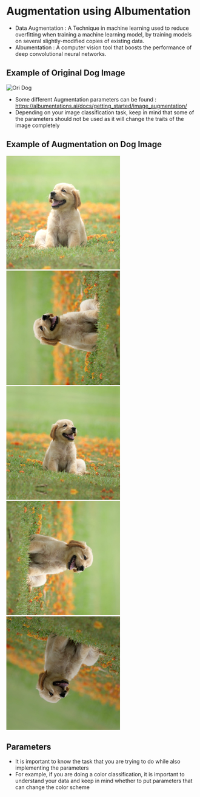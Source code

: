 # Augmentation using Albumentation

- Data Augmentation : A Technique in machine learning used to reduce overfitting when training a machine learning model, by training models on several slightly-modified copies of existing data.
- Albumentation : A computer vision tool that boosts the performance of deep convolutional neural networks.

## Example of Original Dog Image
<!-- ![ORIDOG](https://hips.hearstapps.com/hmg-prod/images/dog-puppy-on-garden-royalty-free-image-1586966191.jpg?crop=0.752xw:1.00xh;0.175xw,0&resize=1200:*) -->
<img src="https://hips.hearstapps.com/hmg-prod/images/dog-puppy-on-garden-royalty-free-image-1586966191.jpg?crop=0.752xw:1.00xh;0.175xw,0&resize=1200:*" alt="Ori Dog" width="400">

- Some different Augmentation parameters can be found : https://albumentations.ai/docs/getting_started/image_augmentation/
- Depending on your image classification task, keep in mind that some of the parameters should not be used as it will change the traits of the image completely



## Example of Augmentation on Dog Image
<!-- ![AugDog1](images/augmented_1_dog_example.jpg) -->

<img src="images/augmented_1_dog_example.jpg" alt="augdog1" width="300">

<img src="images/augmented_2_dog_example.jpg" alt="augdog2" width="300">

<img src="images/augmented_3_dog_example.jpg" alt="augdog3" width="300">

<img src="images/augmented_4_dog_example.jpg" alt="augdog4" width="300">

<img src="images/augmented_5_dog_example.jpg" alt="augdog5" width="300">

## Parameters
- It is important to know the task that you are trying to do while also implementing the parameters
- For example, if you are doing a color classification, it is important to understand your data and keep in mind whether to put parameters that can change the color scheme



